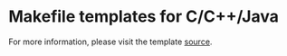 Makefile templates for C/C++/Java
=================================

For more information, please visit the template [source](https://www.cs.swarthmore.edu/~newhall/unixhelp/howto_makefiles.html).

